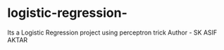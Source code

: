 # logistic-regression-
Its a Logistic Regression project using perceptron trick 
Author - SK ASIF AKTAR

